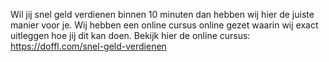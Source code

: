 Wil jij snel geld verdienen binnen 10 minuten dan hebben wij hier de juiste manier voor je. Wij hebben een online cursus online gezet waarin wij exact uitleggen hoe jij dit kan doen. 
Bekijk hier de online cursus: https://doffl.com/snel-geld-verdienen
